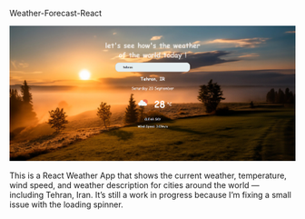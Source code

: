 Weather-Forecast-React


![Weather App Screenshot](./screenshots/weather-app.png)


This is a React Weather App that shows the current weather, temperature, wind speed, and weather description for cities around the world — including Tehran, Iran. It’s still a work in progress because I’m fixing a small issue with the loading spinner.